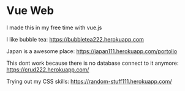 # Vue Web

I made this in my free time with vue.js

I like bubble tea:
https://bubbletea222.herokuapp.com

Japan is a awesome place:
https://japan111.herokuapp.com/portolio

This dont work because there is no database connect to it anymore:
https://crud222.herokuapp.com/

Trying out my CSS skills:
https://random-stuff111.herokuapp.com/
